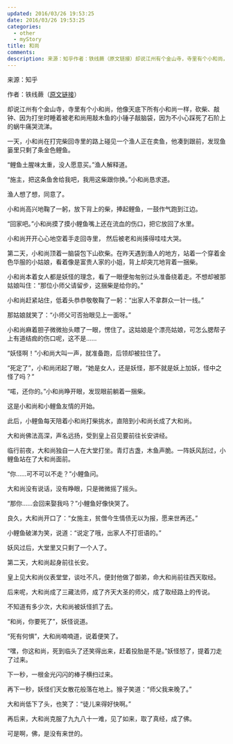 ```yaml
---
updated: 2016/03/26 19:53:25
date: 2016/03/26 19:53:25
categories: 
  - other
  - myStory
title: 和尚
comments: 
description: 来源：知乎作者：铁线蕨（原文链接）却说江州有个金山寺，寺里有个小和尚，他像天底下所有小和尚一样，砍柴、敲钟、因为打坐时睡着被老和尚用敲木鱼的小锤子敲脑袋，因为不小心踩死了石阶上的蜗牛痛哭流涕。一天，小和尚在打完柴回寺里的路上碰见一个渔人正在卖鱼，他凑到跟前，发现鱼篓里只剩了条金色鲤鱼。
---
```

来源：知乎

作者：铁线蕨（[原文链接](https://www.zhihu.com/question/39750772/answer/294237177)）

却说江州有个金山寺，寺里有个小和尚，他像天底下所有小和尚一样，砍柴、敲钟、因为打坐时睡着被老和尚用敲木鱼的小锤子敲脑袋，因为不小心踩死了石阶上的蜗牛痛哭流涕。

一天，小和尚在打完柴回寺里的路上碰见一个渔人正在卖鱼，他凑到跟前，发现鱼篓里只剩了条金色鲤鱼。

“鲤鱼土腥味太重，没人愿意买。”渔人解释道。

“施主，把这条鱼舍给我吧，我用这柴跟你换。”小和尚恳求道。

渔人想了想，同意了。

小和尚高兴地鞠了一躬，放下背上的柴，捧起鲤鱼，一鼓作气跑到江边。

“回家吧。”小和尚摸了摸小鲤鱼嘴上还在流血的伤口，把它放回了水里。

小和尚开开心心地空着手走回寺里， 然后被老和尚揍得哇哇大哭。

第二天，小和尚顶着一脑袋包下山砍柴。在昨天遇到渔人的地方，站着一个穿着金色华服的小姑娘，看着像是富贵人家的小姐，背上却突兀地背着一捆柴。

小和尚本着女人都是妖怪的理念，看了一眼便匆匆别过头准备绕着走。不想却被那姑娘叫住：“那位小师父请留步，这捆柴是给你的。”

小和尚赶紧站住，低着头恭恭敬敬鞠了一躬：“出家人不拿群众一针一线。”

那姑娘就笑了：“小师父可否抬眼见上一面呀。”

小和尚麻着胆子微微抬头瞟了一眼，愣住了。这姑娘是个漂亮姑娘，可怎么腮帮子上有道结痂的伤口呢，这不是......

“妖怪啊！”小和尚大叫一声，就准备跑，后领却被拉住了。

“死定了”，小和尚闭起了眼，“她是女人，还是妖怪，那不就是妖上加妖，怪中之怪了吗？”

“喏，还你的。”小和尚睁开眼，发现眼前躺着一捆柴。

这是小和尚和小鲤鱼友情的开始。

此后，小鲤鱼每天陪着小和尚打柴挑水，直陪到小和尚长成了大和尚。

大和尚佛法高深，声名远扬，受到皇上召见要前往长安讲经。

临行前夜，大和尚独自一人在大堂打坐。青灯古盏，木鱼声脆。一阵妖风刮过，小鲤鱼站在了大和尚面前。

“你......可不可以不走？”小鲤鱼问。

大和尚没有说话，没有睁眼，只是微微摇了摇头。

“那你......会回来娶我吗？”小鲤鱼好像快哭了。

良久，大和尚开口了：“女施主，贫僧今生情债无以为报，愿来世再还。”

小鲤鱼破涕为笑，说道：“说定了哦，出家人不打诳语的。”

妖风过后，大堂里又只剩了一个人了。

第二天，大和尚起身前往长安。

皇上见大和尚仪表堂堂，谈吐不凡，便封他做了御弟，命大和尚前往西天取经。

后来呢，大和尚成了三藏法师，成了齐天大圣的师父，成了取经路上的传说。

不知道有多少次，大和尚被妖怪抓了去。

“和尚，你要死了”，妖怪说道。

“死有何惧”，大和尚喃喃道，说着便笑了。

“嘿，你这和尚，死到临头了还笑得出来，赶着投胎是不是。”妖怪怒了，提着刀走了过来。

下一秒，一根金光闪闪的棒子横扫过来。

再下一秒，妖怪们天女散花般落在地上。猴子笑道：“师父我来晚了。”

大和尚低下了头，也笑了：“徒儿来得好快啊。”

再后来，大和尚克服了九九八十一难，见了如来，取了真经，成了佛。

可是啊，佛，是没有来世的。